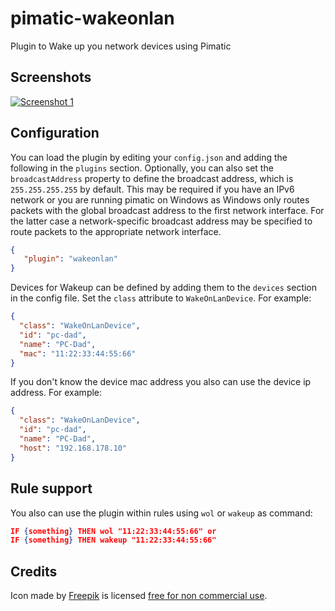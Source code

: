 pimatic-wakeonlan
=======================

Plugin to Wake up you network devices using Pimatic

Screenshots
-----------
[![Screenshot 1](https://github.com/thost96/pimatic-wakeonlan/blob/master/screenshot.png)](https://github.com/thost96/pimatic-wakeonlan/blob/master/screenshot.png)

Configuration
-------------
You can load the plugin by editing your `config.json` and adding the following in the `plugins` section. Optionally, you 
can also set the `broadcastAddress` property to define the broadcast address, which is `255.255.255.255` by default. 
This may be required if you have an IPv6 network or you are running pimatic on Windows as Windows only routes
packets with the global broadcast address to the first network interface. For the latter case a network-specific 
broadcast address may be specified to route packets to the appropriate network interface.

````json
{ 
   "plugin": "wakeonlan"
}
````



Devices for Wakeup can be defined by adding them to the `devices` section in the config file. Set the `class` attribute to `WakeOnLanDevice`. For example:
```json
{
  "class": "WakeOnLanDevice",
  "id": "pc-dad",
  "name": "PC-Dad",
  "mac": "11:22:33:44:55:66"
}
```
If you don't know the device mac address you also can use the device ip address. For example:
```json
{
  "class": "WakeOnLanDevice",
  "id": "pc-dad",
  "name": "PC-Dad",
  "host": "192.168.178.10"
}
```

Rule support
------------
You also can use the plugin within rules using `wol` or `wakeup` as command:

```json
IF {something} THEN wol "11:22:33:44:55:66" or
IF {something} THEN wakeup "11:22:33:44:55:66" 
```


Credits
-------
Icon made by <a href="http://www.freepik.com" title="Freepik">Freepik</a> is licensed <a href="https://www.iconfinder.com/icons/99841/lan_icon" title="free for non commercial use">free for non commercial use</a>.